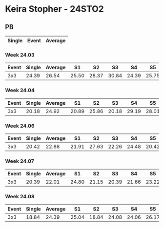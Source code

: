 # Keira Stopher - 24STO2

## PB
|Single|Event|Average|
|----|----|----|
### Week 24.03
|Event|Single|Average|S1|S2|S3|S4|S5|
|-----|-------|------|--|--|--|--|--|
|3x3|24.39|26.54|25.50|28.37|30.84|24.39|25.75|
### Week 24.04
|Event|Single|Average|S1|S2|S3|S4|S5|
|-----|-------|------|--|--|--|--|--|
|3x3|20.18|24.92|20.89|25.86|20.18|29.19|28.01|
### Week 24.06
|Event|Single|Average|S1|S2|S3|S4|S5|
|-----|-------|------|--|--|--|--|--|
|3x3|20.42|22.88|21.91|27.63|22.26|24.48|20.42|
### Week 24.07
|Event|Single|Average|S1|S2|S3|S4|S5|
|-----|-------|------|--|--|--|--|--|
|3x3|20.39|22.01|24.80|21.15|20.39|21.66|23.22|
### Week 24.08
|Event|Single|Average|S1|S2|S3|S4|S5|
|-----|-------|------|--|--|--|--|--|
|3x3|18.84|24.39|25.04|18.84|24.08|24.06|26.17|
